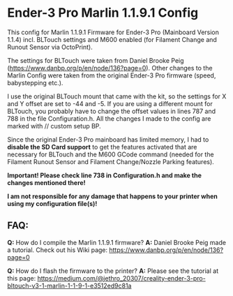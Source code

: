 # Ender-3 Pro Marlin 1.1.9.1 Config
This config for Marlin 1.1.9.1 Firmware for Ender-3 Pro (Mainboard Version 1.1.4) incl. BLTouch settings and M600 enabled (for Filament Change and Runout Sensor via OctoPrint).

The settings for BLTouch were taken from Daniel Brooke Peig (https://www.danbp.org/p/en/node/136?page=0). Other changes to the Marlin Config were taken from the original Ender-3 Pro firmware (speed, babystepping etc.). 

I use the original BLTouch mount that came with the kit, so the settings for X and Y offset are set to -44 and -5. If you are using a different mount for BLTouch, you probably have to change the offset values in lines 787 and 788 in the file Configuration.h. All the changes I made to the config are marked with // custom setup BP.

Since the original Ender-3 Pro mainboard has limited memory, I had to **disable the SD Card support** to get the features activated that are necessary for BLTouch and the M600 GCode command (needed for the Filament Runout Sensor and Filament Change/Nozzle Parking features).

**Important! Please check line 738 in Configuration.h and make the changes mentioned there!**

**I am not responsible for any damage that happens to your printer when using my configuration file(s)!**

## FAQ:
**Q:**
How do I compile the Marlin 1.1.9.1 firmware?
**A:**
Daniel Brooke Peig made a tutorial. Check out his Wiki page: https://www.danbp.org/p/en/node/136?page=0

**Q:**
How do I flash the firmware to the printer?
**A:**
Please see the tutorial at this page: https://medium.com/@jethro_20307/creality-ender-3-pro-bltouch-v3-1-marlin-1-1-9-1-e3512ed9c81a

